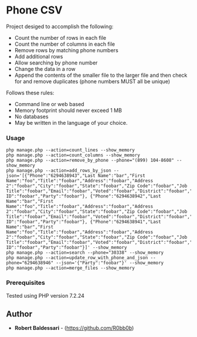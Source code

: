 # Phone CSV

Project desiged to accomplish the following:
* Count the number of rows in each file
* Count the number of columns in each file
* Remove rows by matching phone numbers
* Add additional rows
* Allow searching by phone number
* Change the data in a row
* Append the contents of the smaller file to the larger file and then check for and remove duplicates (phone numbers MUST all be unique)

Follows these rules:
* Command line or web based
* Memory footprint should never exceed 1 MB
* No databases
* May be written in the language of your choice.

### Usage
```
php manage.php --action=count_lines --show_memory
php manage.php --action=count_columns --show_memory
php manage.php --action=remove_by_phone --phone="(899) 104-8608" --show_memory
php manage.php --action=add_rows_by_json --json='[{"Phone":"6294638943","Last Name":"bar","First Name":"foo","Title":"foobar","Address":"foobar","Address 2":"foobar","City":"foobar","State":"foobar","Zip Code":"foobar","Job Title":"foobar","Email":"foobar","Voted":"foobar","District":"foobar","Special ID":"foobar","Party":"foobar"}, {"Phone":"6294638942","Last Name":"bar","First Name":"foo","Title":"foobar","Address":"foobar","Address 2":"foobar","City":"foobar","State":"foobar","Zip Code":"foobar","Job Title":"foobar","Email":"foobar","Voted":"foobar","District":"foobar","Special ID":"foobar","Party":"foobar"}, {"Phone":"6294638941","Last Name":"bar","First Name":"foo","Title":"foobar","Address":"foobar","Address 2":"foobar","City":"foobar","State":"foobar","Zip Code":"foobar","Job Title":"foobar","Email":"foobar","Voted":"foobar","District":"foobar","Special ID":"foobar","Party":"foobar"}]' --show_memory
php manage.php --action=search --phone="30338" --show_memory
php manage.php --action=update_row_with_phone_and_json --phone="6294638946" --json='{"Party":"foobar"}' --show_memory
php manage.php --action=merge_files --show_memory
```

### Prerequisites

Tested using PHP version 7.2.24

## Author

* **Robert Baldessari** - (https://github.com/R0bb0b)
